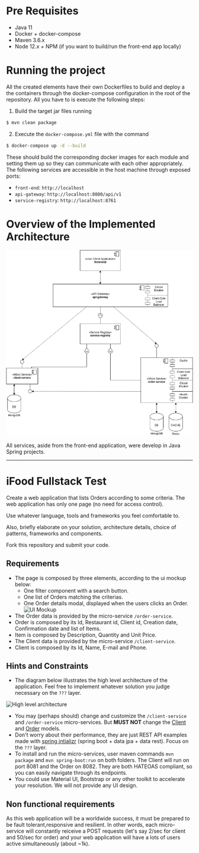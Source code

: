 # Pre Requisites

* Java 11
* Docker + docker-compose
* Maven 3.6.x
* Node 12.x + NPM (if you want to build/run the front-end app locally)

# Running the project

All the created elements have their own Dockerfiles to build and deploy a the containers through the docker-compose configuration in the root of the repository. All you have to is execute the following steps:

1.  Build the target jar files running

```sh
$ mvn clean package
```

2. Execute the `docker-compose.yml` file with the command

```sh
$ docker-compose up -d --build
```

These should build the corresponding docker images for each module and setting them up so they can communicate with each other appropriately. The following services are  accessible in the host machine through exposed ports: 

* `front-end`: `http://localhost`
* `api-gateway`: `http://localhost:8080/api/v1`
* `service-registry`: `http://localhost:8761`

# Overview of the Implemented Architecture

![Iplemented Architecture](arch_overview.png)

All services, aside from the front-end application, were develop in Java Spring projects.

---

# iFood Fullstack Test

Create a web application that lists Orders according to some criteria. 
The web application has only one page (no need for access control).

Use whatever language, tools and frameworks you feel comfortable to. 

Also, briefly elaborate on your solution, architecture details, choice of patterns, frameworks and components.

Fork this repository and submit your code.

## Requirements

* The page is composed by three elements, according to the ui mockup below:
    * One filter component with a search button.
    * One list of Orders matching the criterias.
    * One Order details modal, displayed when the users clicks an Order.
![UI Mockup](https://www.lucidchart.com/publicSegments/view/03c3ebfa-7115-4cbb-8b05-397551627f4f/image.png)
* The Order data is provided by the micro-service `/order-service`.
* Order is composed by its Id, Restaurant id, Client id, Creation date, Confirmation date and list of Items.
* Item is composed by Description, Quantity and Unit Price.
* The Client data is provided by the micro-service `/client-service`.
* Client is composed by its Id, Name, E-mail and Phone.

## Hints and Constraints

* The diagram below illustrates the high level architecture of the application. 
Feel free to implement whatever solution you judge necessary on the `???` layer.

![High level architecture](https://www.lucidchart.com/publicSegments/view/79f92b30-8631-4e04-82b0-339616abdd81/image.png)
* You may (perhaps should) change and customize the `/client-service` and `/order-service` micro-services. 
But **MUST NOT** change the [Client](./client-service/src/main/java/com/ifood/demo/client/Client.java) 
and [Order](./order-service/src/main/java/com/ifood/demo/order/Order.java) models. 
* Don't worry about their performance, they are just REST API examples made with 
[spring intializr](https://start.spring.io/) (spring boot + data jpa + data rest). Focus on the `???` layer.
* To install and run the micro-services, user maven commands `mvn package` and `mvn spring-boot:run` on both folders.
The Client will run on port 8081 and the Order on 8082. They are both HATEOAS compliant, 
so you can easily navigate through its endpoints.
* You could use Material UI, Bootstrap or any other toolkit to accelerate your resolution. We will not provide any UI design.

## Non functional requirements

As this web application will be a worldwide success, it must be prepared to be fault tolerant,responsive and resilient. 
In other words, each micro-service will constantly reiceive a POST requests 
(let's say 2/sec for client and 50/sec for order) and your web application will have a lots of users 
active simultaneously (about ~1k).
